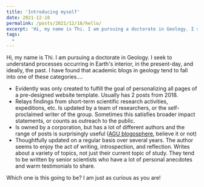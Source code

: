 ```yaml
---
title: 'Introducing myself'
date: 2021-12-18
permalink: /posts/2021/12/18/hello/
excerpt: 'Hi, my name is Thi. I am pursuing a doctorate in Geology. I seek to understand processes occurring in Earth's interior, in the present-day, and ideally, the past. I have found that academic blogs in geology tend to fall into one of these categories:'
tags:
  - 
---
```


Hi, my name is Thi. I am pursuing a doctorate in Geology. I seek to understand processes occurring in Earth's interior, in the present-day, and ideally, the past. I have found that academic blogs in geology tend to fall into one of these categories....

* Evidently was only created to fulfill the goal of personalizing all pages of a pre-designed website template. Usually has 2 posts from 2018. 
* Relays findings from short-term scientific research activities, expeditions, etc. Is updated by a team of researchers, or the self-proclaimed writer of the group. Sometimes this satisfies broader impact statements, or counts as outreach to the public. 
* Is owned by a corporation, but has a lot of different authors and the range of posts is surprisingly useful ([AGU blogosphere](https://blogs.agu.org/), believe it or not)
* Thoughtfully updated on a regular basis over several years. The author seems to enjoy the act of writing, introspection, and reflection. Writes about a variety of topics, not just their current topic of study. They tend to be written by senior scientists who have a lot of personal anecdotes and warm testimonials to share. 

Which one is this going to be? I am just as curious as you are!

